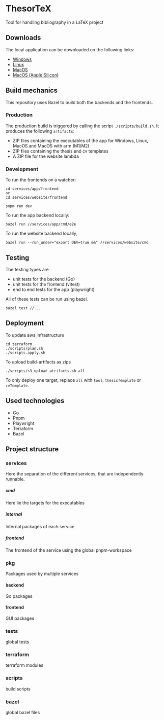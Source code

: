 # ThesorTeX
Tool for handling bibliography in a LaTeX project

## Downloads
The local application can be downloaded on the following links:

- [Windows](https://thesortex-artifacts.s3.eu-central-1.amazonaws.com/tool/latest/windows/ThesorTeX.zip)
- [Linux](https://thesortex-artifacts.s3.eu-central-1.amazonaws.com/tool/latest/linux/ThesorTeX.zip)
- [MacOS](https://thesortex-artifacts.s3.eu-central-1.amazonaws.com/tool/latest/mac/ThesorTeX.zip)
- [MacOS (Apple Silicon)](https://thesortex-artifacts.s3.eu-central-1.amazonaws.com/tool/latest/mac_silicon/ThesorTeX.zip)

## Build mechanics

This repository uses Bazel to build both the backends and the frontends.

### Production

The production build is triggered by calling the script `./scripts/build.sh`. It produces the following `artifacts`:

- ZIP files containing the executables of the app for Windows, Linux, MacOS and MacOS with arm (M1/M2)
- ZIP files containing the thesis and cv templates
- A ZIP file for the website lambda

### Development

To run the frontends on a watcher:

```
cd services/app/frontend 
or 
cd services/website/frontend

pnpm run dev
```

To run the app backend locally:

```
bazel run //services/app/cmd/e2e
```

To run the website backend locally;

```
bazel run --run_under="export DEV=true &&" //services/website/cmd
```

## Testing

The testing types are

- unit tests for the backend (Go)
- unit tests for the frontend (vitest)
- end to end tests for the app (playwright)

All of these tests can be run using bazel.

```
bazel test //...
```

## Deployment

To update aws infrastructure

```
cd terraform
./scripts/plan.sh
./scripts.apply.sh
```

To upload build-artifacts as zips

```
./scripts/s3_upload_atrifacts.sh all
```

To only deploy one target, replace `all` with `tool`, `thesisTemplate` or `cvTemplate`.

## Used technologies

- Go
- Pnpm
- Playwright
- Terraform
- Bazel

## Project structure

### services

Here the separation of the different services, that are independently runnable.

##### cmd

Here lie the targets for the executables

##### internal

Internal packages of each service

##### frontend

The frontend of the service using the global pnpm-workspace

### pkg

Packages used by multiple services

#### backend

Go packages

#### frontend

GUI packages

### tests

global tests

### terraform

terraform modules

### scripts

build scripts

### bazel

global bazel files
